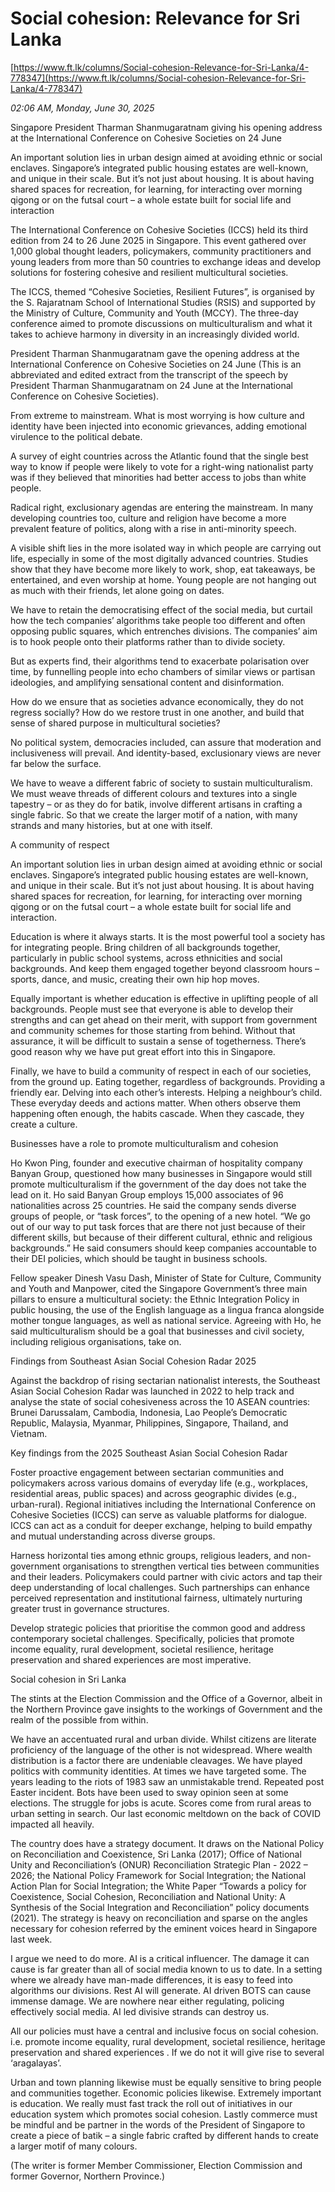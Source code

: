 # Social cohesion: Relevance for Sri Lanka

[https://www.ft.lk/columns/Social-cohesion-Relevance-for-Sri-Lanka/4-778347](https://www.ft.lk/columns/Social-cohesion-Relevance-for-Sri-Lanka/4-778347)

*02:06 AM, Monday, June 30, 2025*

Singapore President Tharman Shanmugaratnam giving his opening address at the International Conference on Cohesive Societies on 24 June

An important solution lies in urban design aimed at avoiding ethnic or social enclaves. Singapore’s integrated public housing estates are well-known, and unique in their scale. But it’s not just about housing. It is about having shared spaces for recreation, for learning, for interacting over morning qigong or on the futsal court – a whole estate built for social life and interaction

The International Conference on Cohesive Societies (ICCS) held its third edition from 24 to 26 June 2025 in Singapore. This event gathered over 1,000 global thought leaders, policymakers, community practitioners and young leaders from more than 50 countries to exchange ideas and develop solutions for fostering cohesive and resilient multicultural societies.

The ICCS, themed “Cohesive Societies, Resilient Futures”, is organised by the S. Rajaratnam School of International Studies (RSIS) and supported by the Ministry of Culture, Community and Youth (MCCY). The three-day conference aimed to promote discussions on multiculturalism and what it takes to achieve harmony in diversity in an increasingly divided world.

President Tharman Shanmugaratnam gave the opening address at the International Conference on Cohesive Societies on 24 June (This is an abbreviated and edited extract from the transcript of the speech by President Tharman Shanmugaratnam on 24 June at the International Conference on Cohesive Societies).

From extreme to mainstream. What is most worrying is how culture and identity have been injected into economic grievances, adding emotional virulence to the political debate.

A survey of eight countries across the Atlantic found that the single best way to know if people were likely to vote for a right-wing nationalist party was if they believed that minorities had better access to jobs than white people.

Radical right, exclusionary agendas are entering the mainstream. In many developing countries too, culture and religion have become a more prevalent feature of politics, along with a rise in anti-minority speech.

A visible shift lies in the more isolated way in which people are carrying out life, especially in some of the most digitally advanced countries. Studies show that they have become more likely to work, shop, eat takeaways, be entertained, and even worship at home. Young people are not hanging out as much with their friends, let alone going on dates.

We have to retain the democratising effect of the social media, but curtail how the tech companies’ algorithms take people too different and often opposing public squares, which entrenches divisions. The companies’ aim is to hook people onto their platforms rather than to divide society.

But as experts find, their algorithms tend to exacerbate polarisation over time, by funnelling people into echo chambers of similar views or partisan ideologies, and amplifying sensational content and disinformation.

How do we ensure that as societies advance economically, they do not regress socially? How do we restore trust in one another, and build that sense of shared purpose in multicultural societies?

No political system, democracies included, can assure that moderation and inclusiveness will prevail. And identity-based, exclusionary views are never far below the surface.

We have to weave a different fabric of society to sustain multiculturalism. We must weave threads of different colours and textures into a single tapestry – or as they do for batik, involve different artisans in crafting a single fabric. So that we create the larger motif of a nation, with many strands and many histories, but at one with itself.

A community of respect

An important solution lies in urban design aimed at avoiding ethnic or social enclaves. Singapore’s integrated public housing estates are well-known, and unique in their scale. But it’s not just about housing. It is about having shared spaces for recreation, for learning, for interacting over morning qigong or on the futsal court – a whole estate built for social life and interaction.

Education is where it always starts. It is the most powerful tool a society has for integrating people. Bring children of all backgrounds together, particularly in public school systems, across ethnicities and social backgrounds. And keep them engaged together beyond classroom hours – sports, dance, and music, creating their own hip hop moves.

Equally important is whether education is effective in uplifting people of all backgrounds. People must see that everyone is able to develop their strengths and can get ahead on their merit, with support from government and community schemes for those starting from behind. Without that assurance, it will be difficult to sustain a sense of togetherness. There’s good reason why we have put great effort into this in Singapore.

Finally, we have to build a community of respect in each of our societies, from the ground up. Eating together, regardless of backgrounds. Providing a friendly ear. Delving into each other’s interests. Helping a neighbour’s child. These everyday deeds and actions matter. When others observe them happening often enough, the habits cascade. When they cascade, they create a culture.

Businesses have a role to promote multiculturalism and cohesion

Ho Kwon Ping, founder and executive chairman of hospitality company Banyan Group, questioned how many businesses in Singapore would still promote multiculturalism if the government of the day does not take the lead on it. Ho said Banyan Group employs 15,000 associates of 96 nationalities across 25 countries. He said the company sends diverse groups of people, or “task forces”, to the opening of a new hotel. “We go out of our way to put task forces that are there not just because of their different skills, but because of their different cultural, ethnic and religious backgrounds.” He said consumers should keep companies accountable to their DEI policies, which should be taught in business schools.

Fellow speaker Dinesh Vasu Dash, Minister of State for Culture, Community and Youth and Manpower, cited the Singapore Government’s three main pillars to ensure a multicultural society: the Ethnic Integration Policy in public housing, the use of the English language as a lingua franca alongside mother tongue languages, as well as national service. Agreeing with Ho, he said multiculturalism should be a goal that businesses and civil society, including religious organisations, take on.

Findings from Southeast Asian Social Cohesion Radar 2025

Against the backdrop of rising sectarian nationalist interests, the Southeast Asian Social Cohesion Radar was launched in 2022 to help track and analyse the state of social cohesiveness across the 10 ASEAN countries: Brunei Darussalam, Cambodia, Indonesia, Lao People’s Democratic Republic, Malaysia, Myanmar, Philippines, Singapore, Thailand, and Vietnam.

Key findings from the 2025 Southeast Asian Social Cohesion Radar

Foster proactive engagement between sectarian communities and policymakers across various domains of everyday life (e.g., workplaces, residential areas, public spaces) and across geographic divides (e.g., urban-rural). Regional initiatives including the International Conference on Cohesive Societies (ICCS) can serve as valuable platforms for dialogue. ICCS can act as a conduit for deeper exchange, helping to build empathy and mutual understanding across diverse groups.

Harness horizontal ties among ethnic groups, religious leaders, and non-government organisations to strengthen vertical ties between communities and their leaders. Policymakers could partner with civic actors and tap their deep understanding of local challenges. Such partnerships can enhance perceived representation and institutional fairness, ultimately nurturing greater trust in governance structures.

Develop strategic policies that prioritise the common good and address contemporary societal challenges. Specifically, policies that promote income equality, rural development, societal resilience, heritage preservation and shared experiences are most imperative.

Social cohesion in Sri Lanka

The stints at the Election Commission and the Office of a Governor, albeit in the Northern Province gave insights to the workings of Government and the realm of the possible from within.

We have an accentuated rural and urban divide. Whilst citizens are literate proficiency of the language of the other is not widespread. Where wealth distribution is a factor there are undeniable cleavages. We have played politics with community identities. At times we have targeted some. The years leading to the riots of 1983 saw an unmistakable trend. Repeated post Easter incident. Bots have been used to sway opinion seen at some elections. The struggle for jobs is acute. Scores come from rural areas to urban setting in search. Our last economic meltdown on the back of COVID impacted all heavily.

The country does have a strategy document. It draws on the National Policy on Reconciliation and Coexistence, Sri Lanka (2017); Office of National Unity and Reconciliation’s (ONUR) Reconciliation Strategic Plan - 2022 – 2026; the National Policy Framework for Social Integration; the National Action Plan for Social Integration; the White Paper “Towards a policy for Coexistence, Social Cohesion, Reconciliation and National Unity: A Synthesis of the Social Integration and Reconciliation” policy documents (2021). The strategy is heavy on reconciliation and sparse on the angles necessary for cohesion referred by the eminent voices heard in Singapore last week.

I argue we need to do more. AI is a critical influencer. The damage it can cause is far greater than all of social media known to us to date. In a setting where we already have man-made differences, it is easy to feed into algorithms our divisions. Rest AI will generate. AI driven BOTS can cause immense damage. We are nowhere near either regulating, policing effectively social media. AI led divisive strands can destroy us.

All our policies must have a central and inclusive focus on social cohesion. i.e. promote income equality, rural development, societal resilience, heritage preservation and shared experiences . If we do not it will give rise to several ‘aragalayas’.

Urban and town planning likewise must be equally sensitive to bring people and communities together. Economic policies likewise. Extremely important is education. We really must fast track the roll out of initiatives in our education system which promotes social cohesion. Lastly commerce must be mindful and be partner in the words of the President of Singapore to create a piece of batik – a single fabric crafted by different hands to create a larger motif of many colours.

(The writer is former Member Commissioner, Election Commission and former Governor, Northern Province.)

